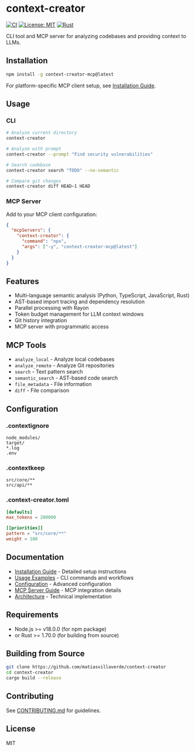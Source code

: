 # context-creator

[![CI](https://github.com/matiasvillaverde/context-creator/actions/workflows/ci.yml/badge.svg)](https://github.com/matiasvillaverde/context-creator/actions/workflows/ci.yml)
[![License: MIT](https://img.shields.io/badge/License-MIT-blue.svg)](https://opensource.org/licenses/MIT)
[![Rust](https://img.shields.io/badge/rust-%23000000.svg?style=flat&logo=rust&logoColor=white)](https://www.rust-lang.org/)

CLI tool and MCP server for analyzing codebases and providing context to LLMs.

## Installation

```bash
npm install -g context-creator-mcp@latest
```

For platform-specific MCP client setup, see [Installation Guide](docs/installation.md).

## Usage

### CLI

```bash
# Analyze current directory
context-creator

# Analyze with prompt
context-creator --prompt "Find security vulnerabilities"

# Search codebase
context-creator search "TODO" --no-semantic

# Compare git changes
context-creator diff HEAD~1 HEAD
```

### MCP Server

Add to your MCP client configuration:

```json
{
  "mcpServers": {
    "context-creator": {
      "command": "npx",
      "args": ["-y", "context-creator-mcp@latest"]
    }
  }
}
```

## Features

- Multi-language semantic analysis (Python, TypeScript, JavaScript, Rust)
- AST-based import tracing and dependency resolution
- Parallel processing with Rayon
- Token budget management for LLM context windows
- Git history integration
- MCP server with programmatic access

## MCP Tools

- `analyze_local` - Analyze local codebases
- `analyze_remote` - Analyze Git repositories
- `search` - Text pattern search
- `semantic_search` - AST-based code search
- `file_metadata` - File information
- `diff` - File comparison

## Configuration

### .contextignore

```gitignore
node_modules/
target/
*.log
.env
```

### .contextkeep

```gitignore
src/core/**
src/api/**
```

### .context-creator.toml

```toml
[defaults]
max_tokens = 200000

[[priorities]]
pattern = "src/core/**"
weight = 100
```

## Documentation

- [Installation Guide](docs/installation.md) - Detailed setup instructions
- [Usage Examples](docs/usage.md) - CLI commands and workflows
- [Configuration](docs/configuration.md) - Advanced configuration
- [MCP Server Guide](docs/mcp-server.md) - MCP integration details
- [Architecture](docs/architecture.md) - Technical implementation

## Requirements

- Node.js >= v18.0.0 (for npm package)
- or Rust >= 1.70.0 (for building from source)

## Building from Source

```bash
git clone https://github.com/matiasvillaverde/context-creator
cd context-creator
cargo build --release
```

## Contributing

See [CONTRIBUTING.md](CONTRIBUTING.md) for guidelines.

## License

MIT